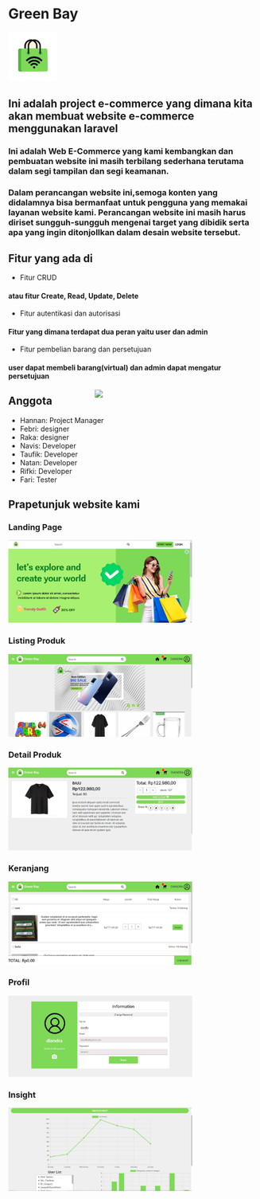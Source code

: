 <h1>Green Bay</h1>
<img src="https://raw.githubusercontent.com/kakyoindonut321/E-Commerce-KL2/main/design/KLMPK2%20Shop%20logo%20green.png" alt="Girl in a jacket" width="100">

## Ini adalah project e-commerce yang dimana kita akan membuat website e-commerce menggunakan laravel

### Ini adalah Web E-Commerce yang kami kembangkan dan pembuatan website ini masih terbilang sederhana terutama dalam segi tampilan dan segi keamanan.

### Dalam perancangan website ini,semoga konten yang didalamnya bisa bermanfaat untuk pengguna yang memakai layanan website kami. Perancangan website ini masih harus diriset sungguh-sungguh mengenai target yang dibidik serta apa yang ingin ditonjollkan dalam desain website tersebut.

## Fitur yang ada di 
           
 - Fitur CRUD
 #### atau fitur Create, Read, Update, Delete
 
 - Fitur autentikasi dan autorisasi
 #### Fitur yang dimana terdapat dua peran yaitu user dan admin
 
 - Fitur pembelian barang dan persetujuan
 #### user dapat membeli barang(virtual) dan admin dapat mengatur persetujuan 

<img align="right" src="https://img.freepik.com/premium-vector/person-shopping-online-tablet_160308-4544.jpg?w=2000" width="330px">

## Anggota
- Hannan: Project Manager
- Febri: designer
- Raka: designer
- Navis: Developer
- Taufik: Developer
- Natan: Developer
- Rifki: Developer
- Fari: Tester

## Prapetunjuk website kami
<h3 >Landing Page</h3>
<img align="lower" src="https://raw.githubusercontent.com/kakyoindonut321/E-Commerce-2/main/design/preview/landingpage.jpg" width="370px">

<h3>Listing Produk</h3>
<img align="lower" src="https://raw.githubusercontent.com/kakyoindonut321/E-Commerce-2/main/design/preview/listing.jpg" width="370px">

<h3>Detail Produk</h3>
<img align="lower" src="https://raw.githubusercontent.com/kakyoindonut321/E-Commerce-2/main/design/preview/detail.jpg" width="370px">

<h3>Keranjang</h3>
<img align="lower" src="https://raw.githubusercontent.com/kakyoindonut321/E-Commerce-2/main/design/preview/keranjang.jpg" width="370px">

<h3>Profil</h3>
<img align="lower" src="https://raw.githubusercontent.com/kakyoindonut321/E-Commerce-2/main/design/preview/profil.jpg" width="370px">

<h3>Insight</h3>
<img align="lower" src="https://raw.githubusercontent.com/kakyoindonut321/E-Commerce-2/main/design/preview/insight.jpg" width="370px">

